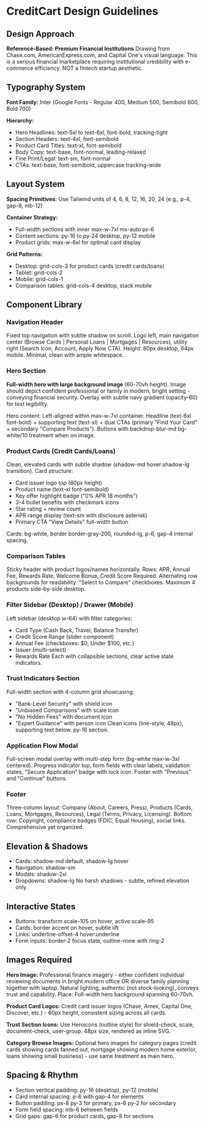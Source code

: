# CreditCart Design Guidelines

## Design Approach
**Reference-Based: Premium Financial Institutions**
Drawing from Chase.com, AmericanExpress.com, and Capital One's visual language. This is a serious financial marketplace requiring institutional credibility with e-commerce efficiency. NOT a fintech startup aesthetic.

## Typography System
**Font Family:** Inter (Google Fonts - Regular 400, Medium 500, Semibold 600, Bold 700)

**Hierarchy:**
- Hero Headlines: text-5xl to text-6xl, font-bold, tracking-tight
- Section Headers: text-4xl, font-semibold
- Product Card Titles: text-xl, font-semibold
- Body Copy: text-base, font-normal, leading-relaxed
- Fine Print/Legal: text-sm, font-normal
- CTAs: text-base, font-semibold, uppercase tracking-wide

## Layout System
**Spacing Primitives:** Use Tailwind units of 4, 6, 8, 12, 16, 20, 24 (e.g., p-4, gap-8, mb-12)

**Container Strategy:**
- Full-width sections with inner max-w-7xl mx-auto px-6
- Content sections: py-16 to py-24 desktop, py-12 mobile
- Product grids: max-w-6xl for optimal card display

**Grid Patterns:**
- Desktop: grid-cols-3 for product cards (credit cards/loans)
- Tablet: grid-cols-2
- Mobile: grid-cols-1
- Comparison tables: grid-cols-4 desktop, stack mobile

## Component Library

### Navigation Header
Fixed top navigation with subtle shadow on scroll. Logo left, main navigation center (Browse Cards | Personal Loans | Mortgages | Resources), utility right (Search icon, Account, Apply Now CTA). Height: 80px desktop, 64px mobile. Minimal, clean with ample whitespace.

### Hero Section
**Full-width hero with large background image** (60-70vh height). Image should depict confident professional or family in modern, bright setting - conveying financial security. Overlay with subtle navy gradient (opacity-60) for text legibility.

Hero content: Left-aligned within max-w-7xl container. Headline (text-6xl font-bold) + supporting text (text-xl) + dual CTAs (primary "Find Your Card" + secondary "Compare Products"). Buttons with backdrop-blur-md bg-white/10 treatment when on image.

### Product Cards (Credit Cards/Loans)
Clean, elevated cards with subtle shadow (shadow-md hover:shadow-lg transition). Card structure:
- Card issuer logo top (60px height)
- Product name (text-xl font-semibold)
- Key offer highlight badge ("0% APR 18 months")
- 3-4 bullet benefits with checkmark icons
- Star rating + review count
- APR range display (text-sm with disclosure asterisk)
- Primary CTA "View Details" full-width button

Cards: bg-white, border border-gray-200, rounded-lg, p-6, gap-4 internal spacing.

### Comparison Tables
Sticky header with product logos/names horizontally. Rows: APR, Annual Fee, Rewards Rate, Welcome Bonus, Credit Score Required. Alternating row backgrounds for readability. "Select to Compare" checkboxes. Maximum 4 products side-by-side desktop.

### Filter Sidebar (Desktop) / Drawer (Mobile)
Left sidebar (desktop w-64) with filter categories:
- Card Type (Cash Back, Travel, Balance Transfer)
- Credit Score Range (slider component)
- Annual Fee (checkboxes: $0, Under $100, etc.)
- Issuer (multi-select)
- Rewards Rate
Each with collapsible sections, clear active state indicators.

### Trust Indicators Section
Full-width section with 4-column grid showcasing:
- "Bank-Level Security" with shield icon
- "Unbiased Comparisons" with scale icon
- "No Hidden Fees" with document icon
- "Expert Guidance" with person icon
Clean icons (line-style, 48px), supporting text below. py-16 section.

### Application Flow Modal
Full-screen modal overlay with multi-step form (bg-white max-w-3xl centered). Progress indicator top, form fields with clear labels, validation states, "Secure Application" badge with lock icon. Footer with "Previous" and "Continue" buttons.

### Footer
Three-column layout: Company (About, Careers, Press), Products (Cards, Loans, Mortgages, Resources), Legal (Terms, Privacy, Licensing). Bottom row: Copyright, compliance badges (FDIC, Equal Housing), social links. Comprehensive yet organized.

## Elevation & Shadows
- Cards: shadow-md default, shadow-lg hover
- Navigation: shadow-sm
- Modals: shadow-2xl
- Dropdowns: shadow-lg
No harsh shadows - subtle, refined elevation only.

## Interactive States
- Buttons: transform scale-105 on hover, active:scale-95
- Cards: border accent on hover, subtle lift
- Links: underline-offset-4 hover:underline
- Form inputs: border-2 focus state, outline-none with ring-2

## Images Required

**Hero Image:** Professional finance imagery - either confident individual reviewing documents in bright modern office OR diverse family planning together with laptop. Natural lighting, authentic (not stock-looking), conveys trust and capability. Place: Full-width hero background spanning 60-70vh.

**Product Card Logos:** Credit card issuer logos (Chase, Amex, Capital One, Discover, etc.) - 60px height, consistent sizing across all cards.

**Trust Section Icons:** Use Heroicons (outline style) for shield-check, scale, document-check, user-group. 48px size, rendered as inline SVG.

**Category Browse Images:** Optional hero images for category pages (credit cards showing cards fanned out, mortgage showing modern home exterior, loans showing small business) - use same treatment as main hero.

## Spacing & Rhythm
- Section vertical padding: py-16 (desktop), py-12 (mobile)
- Card internal spacing: p-6 with gap-4 for elements
- Button padding: px-8 py-3 for primary, px-6 py-2 for secondary
- Form field spacing: mb-6 between fields
- Grid gaps: gap-6 for product cards, gap-8 for sections